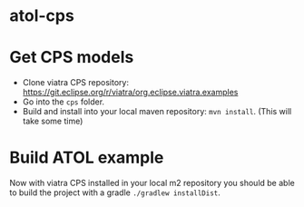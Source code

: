 # atol-cps


# Get CPS models

- Clone viatra CPS repository: https://git.eclipse.org/r/viatra/org.eclipse.viatra.examples
- Go into the `cps` folder.
- Build and install into your local maven repository: `mvn install`. (This will take some time)

# Build ATOL example

Now with viatra CPS installed in your local m2 repository you should be able to build the project with a gradle `./gradlew installDist`.

